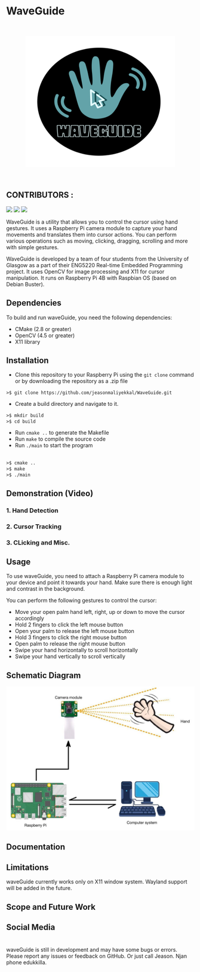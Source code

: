 # WaveGuide
<br/>
<p align="center">
<img src="./images/waveguide.png" width="400" height="350">
  </p>
<br/>

## CONTRIBUTORS : 
![](https://avatars.githubusercontent.com/u/63003253?s=30&v=4)
![](https://avatars.githubusercontent.com/u/90235331?s=30&v=4)
![](https://avatars.githubusercontent.com/u/123407842?s=30&v=4)
<link rel="stylesheet" href="https://cdnjs.cloudflare.com/ajax/libs/font-awesome/4.7.0/css/font-awesome.min.css">

<style>

  .fa-twitter {
  background: #55ACEE;
  color: white;
 
}

.fa-instagram {
  background: #125688;
  color: white;
}

</style>


WaveGuide is a utility that allows you to control the cursor using hand gestures. It uses a Raspberry Pi camera module to capture your hand movements and translates them into cursor actions. You can perform various operations such as moving, clicking, dragging, scrolling and more with simple gestures.

WaveGuide is developed by a team of four students from the University of Glasgow as a part of their ENG5220 Real-time Embedded Programming project. It uses OpenCV for image processing and X11 for cursor manipulation. It runs on Raspberry Pi 4B with Raspbian OS (based on Debian Buster).

## Dependencies

To build and run waveGuide, you need the following dependencies:

- CMake (2.8 or greater)
- OpenCV (4.5 or greater)
- X11 library

## Installation

- Clone this repository to your Raspberry Pi using the `git clone` command or by downloading the repository as a .zip file
```
>$ git clone https://github.com/jeasonmaliyekkal/WaveGuide.git
```
- Create a build directory and navigate to it.
```
>$ mkdir build 
>$ cd build
```
- Run `cmake ..` to generate the Makefile
- Run `make` to compile the source code
- Run `./main` to start the program
```

>$ cmake ..
>$ make
>$ ./main 
```
## Demonstration (Video)
### 1. Hand Detection 
### 2. Cursor Tracking
### 3. CLicking and Misc.

## Usage

To use waveGuide, you need to attach a Raspberry Pi camera module to your device and point it towards your hand. Make sure there is enough light and contrast in the background.

You can perform the following gestures to control the cursor:

- Move your open palm hand left, right, up or down to move the cursor accordingly
- Hold 2 fingers to click the left mouse button
- Open your palm to release the left mouse button
- Hold 3 fingers to click the right mouse button
- Open palm to release the right mouse button
- Swipe your hand horizontally to scroll horizontally
- Swipe your hand vertically to scroll vertically


## Schematic Diagram

![schematic diagram](images/schematicDiagram.jpeg "SchematicDiagram")

## Documentation


## Limitations

waveGuide currently works only on X11 window system. Wayland support will be added in the future.

## Scope and Future Work

## Social Media
# <a href="https://twitter.com/WaveGuide20" class="fa fa-twitter"></a> <a href="https://instagram.com/waveguide._?igshid=ZDdkNTZiNTM=" class="fa fa-instagram"></a>

waveGuide is still in development and may have some bugs or errors. Please report any issues or feedback on GitHub. Or just call Jeason. Njan phone edukkilla.
